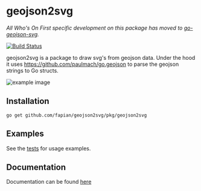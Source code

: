# geojson2svg 

_All Who's On First specific development on this package has moved to [go-geojson-svg](https://github.com/whosonfirst/go-geojson-svg)._

[![Build Status](https://travis-ci.org/fapian/geojson2svg.svg?branch=master)](https://travis-ci.org/fapian/geojson2svg)

geojson2svg is a package to draw svg's from geojson data. Under the hood it uses https://github.com/paulmach/go.geojson to parse the geojson strings to Go structs.

<img src="https://raw.githubusercontent.com/fapian/geojson2svg/master/test/example.svg?sanitize=true" alt="example image">

## Installation

    go get github.com/fapian/geojson2svg/pkg/geojson2svg

## Examples
See the [tests](pkg/geojson2svg/geojson2svg_test.go) for usage examples.

## Documentation
Documentation can be found [here](https://godoc.org/github.com/fapian/geojson2svg/pkg/geojson2svg)
